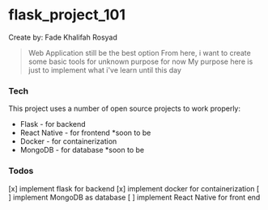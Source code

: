 # flask_project_101
Create by: Fade Khalifah Rosyad

> Web Application still be the best option
> From here, i want to create some basic tools for unknown purpose for now
> My purpose here is just to implement what i've learn until this day

### Tech

This project uses a number of open source projects to work properly:

* Flask - for backend
* React Native - for frontend *soon to be
* Docker - for containerization
* MongoDB - for database *soon to be

### Todos

[x] implement flask for backend
[x] implement docker for containerization
[ ] implement MongoDB as database
[ ] implement React Native for front end

